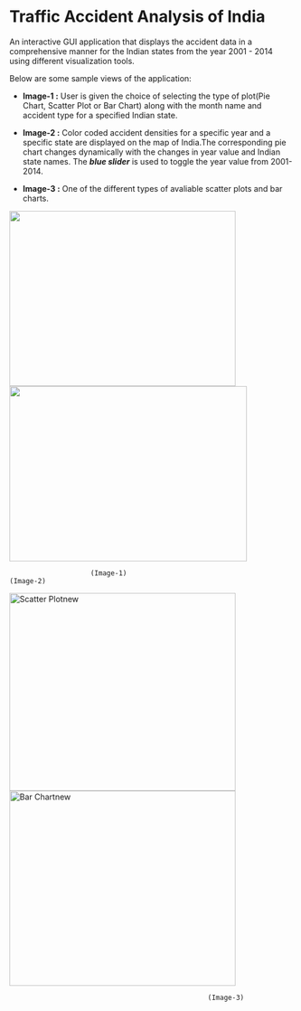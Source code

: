 # Traffic Accident Analysis of India

An interactive GUI application that displays the accident data in a comprehensive manner for the Indian states from the year 2001 - 2014 using different visualization tools.

Below are some sample views of the application:

- **Image-1 :** User is given the choice of selecting the type of plot(Pie Chart, Scatter Plot or Bar Chart) along with the month name and  accident type for a specified Indian state.

- **Image-2 :** Color coded accident densities for a specific year and a specific state are displayed on the map of India.The corresponding pie chart changes dynamically with the changes in year value and Indian state names. The ***blue slider*** is used to toggle the year value from 2001-2014. 

- **Image-3 :** One of the different types of avaliable scatter plots and bar charts.

<img src="https://user-images.githubusercontent.com/22832487/69235762-27552180-0bb8-11ea-85ac-8f2d9c815091.png" width="400" height="310"><img src="https://user-images.githubusercontent.com/22832487/69235769-27552180-0bb8-11ea-8917-b71865708201.png" width="420" height="310">

                        (Image-1)                                                (Image-2)

<img src="https://user-images.githubusercontent.com/22832487/69234024-186c7000-0bb4-11ea-8e68-f1ecda31f1d8.png" alt="Scatter Plotnew" width="400" height="350">  <img src="https://user-images.githubusercontent.com/22832487/69234039-21f5d800-0bb4-11ea-85a9-00b4fe5d2738.png" alt="Bar Chartnew" width="400" height="345">  

                                                     (Image-3)
